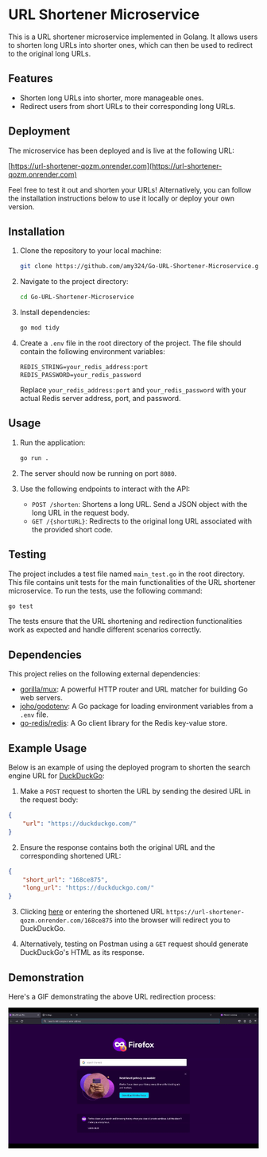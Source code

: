 
# URL Shortener Microservice

This is a URL shortener microservice implemented in Golang. It allows users to shorten long URLs into shorter ones, which can then be used to redirect to the original long URLs.

## Features

- Shorten long URLs into shorter, more manageable ones.
- Redirect users from short URLs to their corresponding long URLs.

## Deployment

The microservice has been deployed and is live at the following URL:

[https://url-shortener-qozm.onrender.com](https://url-shortener-qozm.onrender.com)

Feel free to test it out and shorten your URLs! Alternatively, you can follow the installation instructions below to use it locally or deploy your own version.

## Installation

1. Clone the repository to your local machine:

    ```bash
    git clone https://github.com/amy324/Go-URL-Shortener-Microservice.git
    ```

2. Navigate to the project directory:

    ```bash
    cd Go-URL-Shortener-Microservice
    ```

3. Install dependencies:

    ```bash
    go mod tidy
    ```

4. Create a `.env` file in the root directory of the project. The file should contain the following environment variables:

    ```plaintext
    REDIS_STRING=your_redis_address:port
    REDIS_PASSWORD=your_redis_password
    ```

    Replace `your_redis_address:port` and `your_redis_password` with your actual Redis server address, port, and password.

## Usage

1. Run the application:

    ```bash
    go run .
    ```

2. The server should now be running on port `8080`.

3. Use the following endpoints to interact with the API:

    - `POST /shorten`: Shortens a long URL. Send a JSON object with the long URL in the request body.
    - `GET /{shortURL}`: Redirects to the original long URL associated with the provided short code.

## Testing

The project includes a test file named `main_test.go` in the root directory. This file contains unit tests for the main functionalities of the URL shortener microservice. To run the tests, use the following command:

```bash
go test
```

The tests ensure that the URL shortening and redirection functionalities work as expected and handle different scenarios correctly.

## Dependencies

This project relies on the following external dependencies:

- [gorilla/mux](https://github.com/gorilla/mux): A powerful HTTP router and URL matcher for building Go web servers.
- [joho/godotenv](https://github.com/joho/godotenv): A Go package for loading environment variables from a `.env` file.
- [go-redis/redis](https://github.com/go-redis/redis/v9): A Go client library for the Redis key-value store.

## Example Usage

Below is an example of using the deployed program to shorten the search engine URL for [DuckDuckGo](https://duckduckgo.com/):

1. Make a `POST` request to shorten the URL by sending the desired URL in the request body:

```json
{
    "url": "https://duckduckgo.com/"
}
```

2. Ensure the response contains both the original URL and the corresponding shortened URL:

```json
{
    "short_url": "168ce875",
    "long_url": "https://duckduckgo.com/"
}
```

3. Clicking [here](https://url-shortener-qozm.onrender.com/168ce875) or entering the shortened URL `https://url-shortener-qozm.onrender.com/168ce875` into the browser will redirect you to DuckDuckGo.

4. Alternatively, testing on Postman using a `GET` request should generate DuckDuckGo's HTML as its response.

## Demonstration

Here's a GIF demonstrating the above URL redirection process:

![URL Shortener Demo](example.gif)
```

